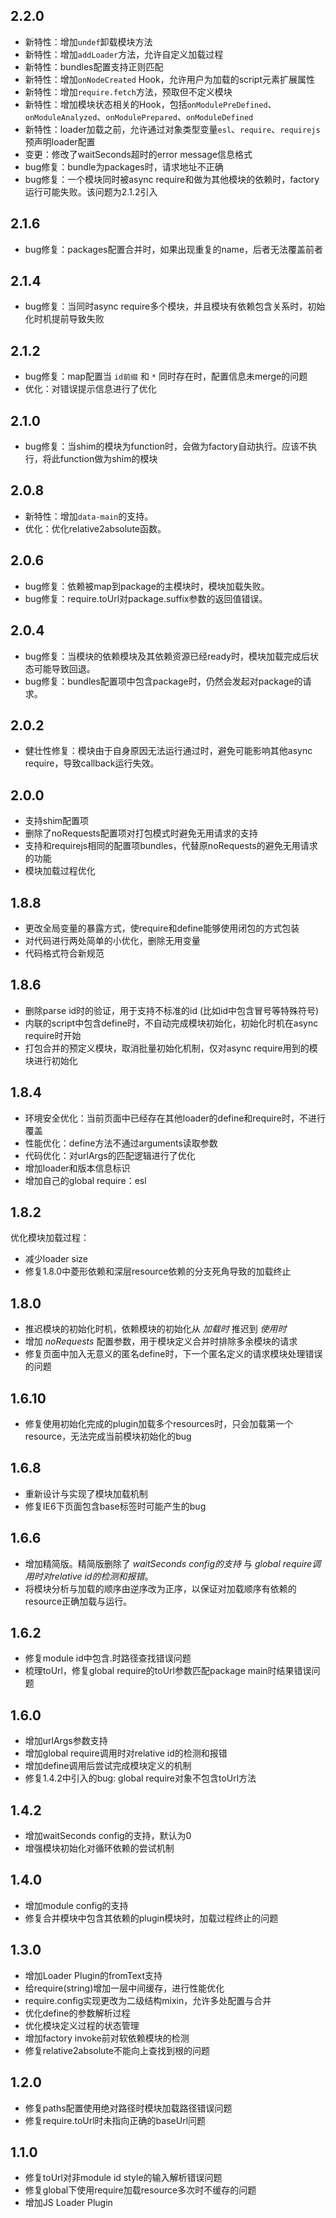 
2.2.0
-------

+ 新特性：增加`undef`卸载模块方法
+ 新特性：增加`addLoader`方法，允许自定义加载过程
+ 新特性：bundles配置支持正则匹配
+ 新特性：增加`onNodeCreated` Hook，允许用户为加载的script元素扩展属性
+ 新特性：增加`require.fetch`方法，预取但不定义模块
+ 新特性：增加模块状态相关的Hook，包括`onModulePreDefined`、`onModuleAnalyzed`、`onModulePrepared`、`onModuleDefined`
+ 新特性：loader加载之前，允许通过对象类型变量`esl`、`require`、`requirejs`预声明loader配置
+ 变更：修改了waitSeconds超时的error message信息格式
+ bug修复：bundle为packages时，请求地址不正确
+ bug修复：一个模块同时被async require和做为其他模块的依赖时，factory运行可能失败。该问题为2.1.2引入

2.1.6
-------

+ bug修复：packages配置合并时，如果出现重复的name，后者无法覆盖前者

2.1.4
-------

+ bug修复：当同时async require多个模块，并且模块有依赖包含关系时，初始化时机提前导致失败


2.1.2
-------

+ bug修复：map配置当 `id前缀` 和 `*` 同时存在时，配置信息未merge的问题
+ 优化：对错误提示信息进行了优化

2.1.0
-------

+ bug修复：当shim的模块为function时，会做为factory自动执行。应该不执行，将此function做为shim的模块

2.0.8
-------

+ 新特性：增加`data-main`的支持。
+ 优化：优化relative2absolute函数。

2.0.6
-------

+ bug修复：依赖被map到package的主模块时，模块加载失败。
+ bug修复：require.toUrl对package.suffix参数的返回值错误。


2.0.4
-------

+ bug修复：当模块的依赖模块及其依赖资源已经ready时，模块加载完成后状态可能导致回退。
+ bug修复：bundles配置项中包含package时，仍然会发起对package的请求。



2.0.2
-------

+ 健壮性修复：模块由于自身原因无法运行通过时，避免可能影响其他async require，导致callback运行失效。



2.0.0
-------

+ 支持shim配置项
+ 删除了noRequests配置项对打包模式时避免无用请求的支持
+ 支持和requirejs相同的配置项bundles，代替原noRequests的避免无用请求的功能
+ 模块加载过程优化


1.8.8
-------

+ 更改全局变量的暴露方式，使require和define能够使用闭包的方式包装
+ 对代码进行两处简单的小优化，删除无用变量
+ 代码格式符合新规范


1.8.6
-------

+ 删除parse id时的验证，用于支持不标准的id (比如id中包含冒号等特殊符号)
+ 内联的script中包含define时，不自动完成模块初始化，初始化时机在async require时开始
+ 打包合并的预定义模块，取消批量初始化机制，仅对async require用到的模块进行初始化


1.8.4
-------

+ 环境安全优化：当前页面中已经存在其他loader的define和require时，不进行覆盖
+ 性能优化：define方法不通过arguments读取参数
+ 代码优化：对urlArgs的匹配逻辑进行了优化
+ 增加loader和版本信息标识
+ 增加自己的global require：esl

1.8.2
-------

优化模块加载过程：

+ 减少loader size
+ 修复1.8.0中菱形依赖和深层resource依赖的分支死角导致的加载终止

1.8.0
-------

+ 推迟模块的初始化时机，依赖模块的初始化从 *加载时* 推迟到 *使用时*
+ 增加 *noRequests* 配置参数，用于模块定义合并时排除多余模块的请求
+ 修复页面中加入无意义的匿名define时，下一个匿名定义的请求模块处理错误的问题


1.6.10
-------

+ 修复使用初始化完成的plugin加载多个resources时，只会加载第一个resource，无法完成当前模块初始化的bug


1.6.8
-------

+ 重新设计与实现了模块加载机制
+ 修复IE6下页面包含base标签时可能产生的bug

1.6.6
-------

+ 增加精简版。精简版删除了 *waitSeconds config的支持* 与 *global require调用时对relative id的检测和报错*。
+ 将模块分析与加载的顺序由逆序改为正序，以保证对加载顺序有依赖的resource正确加载与运行。


1.6.2
-------

+ 修复module id中包含.时路径查找错误问题
+ 梳理toUrl，修复global require的toUrl参数匹配package main时结果错误问题


1.6.0
-------

+ 增加urlArgs参数支持
+ 增加global require调用时对relative id的检测和报错
+ 增加define调用后尝试完成模块定义的机制
+ 修复1.4.2中引入的bug: global require对象不包含toUrl方法


1.4.2
-------

+ 增加waitSeconds config的支持，默认为0
+ 增强模块初始化对循环依赖的尝试机制


1.4.0
-------

+ 增加module config的支持
+ 修复合并模块中包含其依赖的plugin模块时，加载过程终止的问题


1.3.0
-------

+ 增加Loader Plugin的fromText支持
+ 给require(string)增加一层中间缓存，进行性能优化
+ require.config实现更改为二级结构mixin，允许多处配置与合并
+ 优化define的参数解析过程
+ 优化模块定义过程的状态管理
+ 增加factory invoke前对软依赖模块的检测
+ 修复relative2absolute不能向上查找到根的问题


1.2.0
-------

+ 修复paths配置使用绝对路径时模块加载路径错误问题
+ 修复require.toUrl时未指向正确的baseUrl问题


1.1.0
-------

+ 修复toUrl对非module id style的输入解析错误问题
+ 修复global下使用require加载resource多次时不缓存的问题
+ 增加JS Loader Plugin

